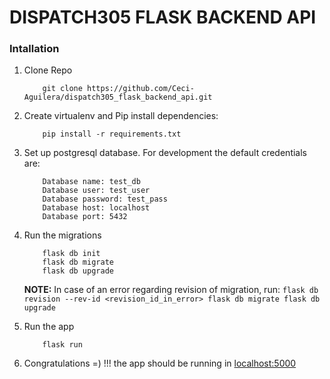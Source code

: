 # DISPATCH305 FLASK BACKEND API

### Intallation

1. Clone Repo
    ```
        git clone https://github.com/Ceci-Aguilera/dispatch305_flask_backend_api.git
    ```


1. Create virtualenv and Pip install dependencies:
    ```
        pip install -r requirements.txt
    ```

1. Set up postgresql database. For development the default credentials are:
    ```
        Database name: test_db
        Database user: test_user
        Database password: test_pass
        Database host: localhost
        Database port: 5432
    ```

1. Run the migrations
    ```
        flask db init
        flask db migrate
        flask db upgrade
    ```

    __NOTE:__ In case of an error regarding revision of migration, run:
        ```
            flask db revision --rev-id <revision_id_in_error>
            flask db migrate
            flask db upgrade
        ```

1. Run the app
    ```
        flask run
    ```

1. Congratulations =) !!! the app should be running in [localhost:5000](http://localhost:5000)